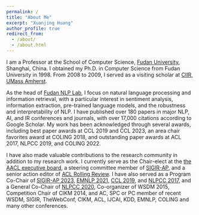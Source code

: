 ```yaml
---
permalink: /
title: "About Me"
excerpt: "Xuanjing Huang"
author_profile: true
redirect_from: 
  - /about/
  - /about.html
---
```

I am a Professor at the School of Computer Science, [Fudan University](http://www.fudan.edu.cn/en/), Shanghai, China. I obtained my Ph.D. in Computer Science from Fudan University in 1998. From 2008 to 2009, I served as a visiting scholar at [CIIR, UMass Amherst](https://ciir.cs.umass.edu/).

As the head of [Fudan NLP Lab](https://nlp.fudan.edu.cn/nlpen/main.htm), I focus on natural language processing and information retrieval, with a particular interest in sentiment analysis, information extraction, pre-trained language models, and the robustness and interpretability of NLP. I have published over 180 papers in major NLP, AI, and IR conferences and journals, with over 17,000 citations according to Google Scholar. My work has been acknowledged through several awards, including best paper awards at CCL 2019 and CCL 2023, an area chair favorites award at COLING 2018, and outstanding paper awards at ACL 2017, NLPCC 2019, and COLING 2022.

I have also made valuable contributions to the research community in addition to my research work. I currently serve as the Chair-elect at the [the AACL executive board](https://aaclweb.org/officers/index.html), a steering committee member of [SIGIR-AP](http://www.sigir-ap.org/), and a senior action editor of [ACL Rolling Review](https://aclrollingreview.org). I have also served as a Program Co-Chair of [SIGIR-AP 2023](http://www.sigir-ap.org/sigir-ap-2023/), [EMNLP 2021](http://2021.emnlp.org), [CCL 2019](http://www.cips-cl.org/static/CCL2019/en/index.html), and [NLPCC 2017](http://tcci.ccf.org.cn/conference/2017/index.php), and a General Co-Chair of [NLPCC 2020](http://tcci.ccf.org.cn/conference/2020/), Co-organizer of WSDM 2015, Competition Chair of CIKM 2014, and AC, SPC or PC member of recent WSDM, SIGIR, TheWebConf, CIKM, ACL, IJCAI, KDD, EMNLP, COLING and many other conferences.
